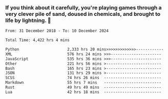 ### If you think about it carefully, you're playing games through a very clever pile of sand, doused in chemicals, and brought to life by lightning.  👋


<!--START_SECTION:waka-->

```txt
From: 31 December 2018 - To: 10 December 2024

Total Time: 4,422 hrs 4 mins

Python                     2,333 hrs 20 mins>>>>>>>>>>>>>------------   52.77 %
XML                        576 hrs 24 mins >>>----------------------   13.04 %
JavaScript                 535 hrs 36 mins >>>----------------------   12.11 %
Other                      221 hrs 56 mins >------------------------   05.02 %
Bash                       165 hrs 23 mins >------------------------   03.74 %
JSON                       131 hrs 29 mins >------------------------   02.97 %
SCSS                       74 hrs 26 mins  -------------------------   01.68 %
Markdown                   55 hrs 7 mins   -------------------------   01.25 %
Rust                       49 hrs 49 mins  -------------------------   01.13 %
Lua                        42 hrs 18 mins  -------------------------   00.96 %
```

<!--END_SECTION:waka-->
